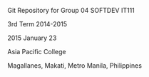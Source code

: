 Git Repository for Group 04 SOFTDEV IT111

3rd Term 2014-2015

2015 January 23

Asia Pacific College

Magallanes, Makati, Metro Manila, Philippines